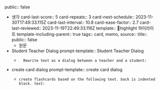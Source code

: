 public:: false

- 생각
  card-last-score:: 5
  card-repeats:: 3
  card-next-schedule:: 2023-11-30T17:49:33.115Z
  card-last-interval:: 10.8
  card-ease-factor:: 2.7
  card-last-reviewed:: 2023-11-19T22:49:33.116Z
  template:: highlight 하이라이트
  template-including-parent:: true
  tags:: card, memo,
  source::
  title::
  public:: false
	- 원문
- Student Teacher Dialog
  prompt-template:: Student Teacher Dialog
	- ```prompt
	    Rewrite text as a dialog between a teacher and a student:
	  ```
- create card dialog
  prompt-template:: create card dialog
	- ```prompt
	  create flashcards based on the following text. back is indented block. text:
	  ```